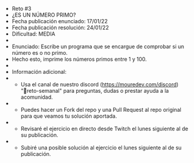  * Reto #3
 * ¿ES UN NÚMERO PRIMO?
 * Fecha publicación enunciado: 17/01/22
 * Fecha publicación resolución: 24/01/22
 * Dificultad: MEDIA
 *
 * Enunciado: Escribe un programa que se encargue de comprobar si un número es o no primo.
 * Hecho esto, imprime los números primos entre 1 y 100.
 *
 * Información adicional:
 * - Usa el canal de nuestro discord (https://mouredev.com/discord) "🔁reto-semanal" para preguntas, dudas o prestar ayuda a la acomunidad.
 * - Puedes hacer un Fork del repo y una Pull Request al repo original para que veamos tu solución aportada.
 * - Revisaré el ejercicio en directo desde Twitch el lunes siguiente al de su publicación.
 * - Subiré una posible solución al ejercicio el lunes siguiente al de su publicación.
